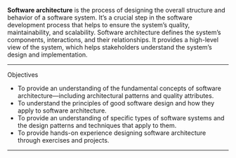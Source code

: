 
**Software architecture** is the process of designing the overall structure and behavior of a software system. 
It’s a crucial step in the software development process that helps to ensure the system’s quality, maintainability, and scalability. 
Software architecture defines the system’s components, interactions, and their relationships. 
It provides a high-level view of the system, which helps stakeholders understand the system’s design and implementation.
___
Objectives
- To provide an understanding of the fundamental concepts of software architecture—including architectural patterns and quality attributes.
- To understand the principles of good software design and how they apply to software architecture.
- To provide an understanding of specific types of software systems and the design patterns and techniques that apply to them.
- To provide hands-on experience designing software architecture through exercises and projects.
___
